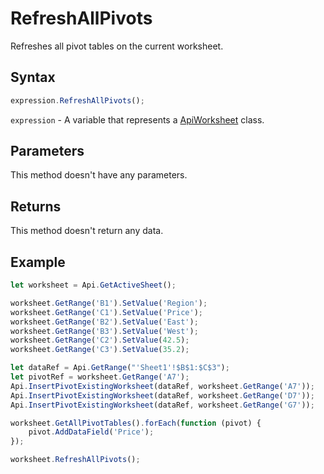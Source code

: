 # RefreshAllPivots

Refreshes all pivot tables on the current worksheet.

## Syntax

```javascript
expression.RefreshAllPivots();
```

`expression` - A variable that represents a [ApiWorksheet](../ApiWorksheet.md) class.

## Parameters

This method doesn't have any parameters.

## Returns

This method doesn't return any data.

## Example



```javascript editor-
let worksheet = Api.GetActiveSheet();

worksheet.GetRange('B1').SetValue('Region');
worksheet.GetRange('C1').SetValue('Price');
worksheet.GetRange('B2').SetValue('East');
worksheet.GetRange('B3').SetValue('West');
worksheet.GetRange('C2').SetValue(42.5);
worksheet.GetRange('C3').SetValue(35.2);

let dataRef = Api.GetRange("'Sheet1'!$B$1:$C$3");
let pivotRef = worksheet.GetRange('A7');
Api.InsertPivotExistingWorksheet(dataRef, worksheet.GetRange('A7'));
Api.InsertPivotExistingWorksheet(dataRef, worksheet.GetRange('D7'));
Api.InsertPivotExistingWorksheet(dataRef, worksheet.GetRange('G7'));

worksheet.GetAllPivotTables().forEach(function (pivot) {
    pivot.AddDataField('Price');
});

worksheet.RefreshAllPivots();

```
